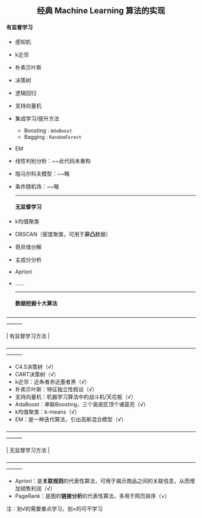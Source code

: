 <h2 align = "center">经典 Machine Learning 算法的实现</h2>

#### 有监督学习

- 感知机

- k近邻

- 朴素贝叶斯

- 决策树

- 逻辑回归

- 支持向量机

- 集成学习/提升方法
  - Boosting : `AdaBoost` 
  - Bagging : `RandomForest` 
  
- EM
  
- 线性判别分析：~~此代码未重构

- 隐马尔科夫模型：~~略

- 条件随机场：~~略

  ------

  #### 无监督学习

- k均值聚类

- DBSCAN（密度聚类，可用于**非凸**数据）

- 奇异值分解

- 主成分分析

- Apriori

- ......

  ------

  #### 数据挖掘十大算法

———————————————————————————————————————

|                            					  	     有监督学习方法      						                             |

———————————————————————————————————————

- C4.5决策树（√）
- CART决策树（√）
- k近邻：近朱者赤近墨者黑（√）
- 朴素贝叶斯：特征独立性假设（√）
- 支持向量机：机器学习算法中的战斗机/天花板（√）
- AdaBoost：串联Boosting，三个臭皮匠顶个诸葛亮（√）
- k均值聚类：k-means（√）
- EM：是一种迭代算法，引出高斯混合模型（√）

———————————————————————————————————————

|                            					  	     无监督学习方法      						                             |

———————————————————————————————————————

- Apriori：是**关联规则**的代表性算法，可用于揭示商品之间的关联信息，从而增加销售利润（√）
- PageRank：是图的**链接分析**的代表性算法，多用于网页排序（×）

注：划√的需要重点学习，划×的可不学习

